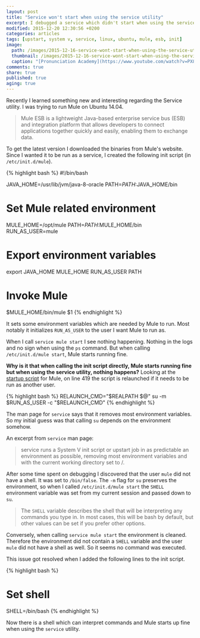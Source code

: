 ```yaml
---
layout: post
title: "Service won't start when using the service utility"
excerpt: I debugged a service which didn't start when using the service utility but was working fine when calling the init script directly.
modified: 2015-12-20 12:30:56 +0200
categories: articles
tags: [upstart, system v, service, linux, ubuntu, mule, esb, init]
image:
  path: /images/2015-12-16-service-wont-start-when-using-the-service-utility/cover.jpg
  thumbnail: /images/2015-12-16-service-wont-start-when-using-the-service-utility/cover_thumb.jpg
  caption: "[Pronunciation Academy](https://www.youtube.com/watch?v=PX8Ji60zwf4)"
comments: true
share: true
published: true
aging: true
---
```


Recently I learned something new and interesting regarding the Service utility. I was trying to run Mule on Ubuntu 14.04.

>Mule ESB is a lightweight Java-based enterprise service bus (ESB) and integration platform that allows developers to connect applications together quickly and easily, enabling them to exchange data.

To get the latest version I downloaded the binaries from Mule's website. Since I wanted it to be run as a service, I created the following init script (in `/etc/init.d/mule`).

{% highlight bash %}
#!/bin/bash

JAVA_HOME=/usr/lib/jvm/java-8-oracle
PATH=$PATH:$JAVA_HOME/bin

# Set Mule related environment
MULE_HOME=/opt/mule
PATH=$PATH:$MULE_HOME/bin
RUN_AS_USER=mule

# Export environment variables
export JAVA_HOME MULE_HOME RUN_AS_USER PATH

# Invoke Mule
$MULE_HOME/bin/mule $1
{% endhighlight %}

It sets some environment variables which are needed by Mule to run. Most notably it initializes `RUN_AS_USER` to the user I want Mule to run as.

When I call `service mule start` I see nothing happening. Nothing in the logs and no sign when using the `ps` command. But when calling `/etc/init.d/mule start`, Mule starts running fine.

**Why is it that when calling the init script directly, Mule starts running fine but when using the service utility, nothing happens?** Looking at the [startup script](https://github.com/mulesoft/mule/blob/91f36d45a0b0744cd36f2c3037618aa7f5a655b1/distributions/standalone/src/main/resources/bin/mule "Mule startup script") for Mule, on line 419 the script is relaunched if it needs to be run as another user.

{% highlight bash %}
RELAUNCH_CMD="$REALPATH $@"
su -m $RUN_AS_USER -c "$RELAUNCH_CMD"
{% endhighlight %}

The man page for `service` says that it removes most environment variables. So my initial guess was that calling `su` depends on the environment somehow.

An excerpt from `service` man page:

>service runs a System V init script or upstart job in as predictable an environment as possible, removing most environment variables and with the current working directory set to /.

After some time spent on debugging I discovered that the user `mule` did not have a shell. It was set to `/bin/false`. The `-m` flag for `su` preserves the environment, so when I called `/etc/init.d/mule start` the `SHELL` environment variable was set from my current session and passed down to `su`.

>The `SHELL` variable describes the shell that will be interpreting any commands you type in. In most cases, this will be bash by default, but other values can be set if you prefer other options.

Conversely, when calling `service mule start` the environment is cleaned. Therefore the environment did not contain a `SHELL` variable and the user `mule` did not have a shell as well. So it seems no command was executed.

This issue got resolved when I added the following lines to the init script.

{% highlight bash %}
# Set shell
SHELL=/bin/bash
{% endhighlight %}

Now there is a shell which can interpret commands and Mule starts up fine when using the `service` utility.
